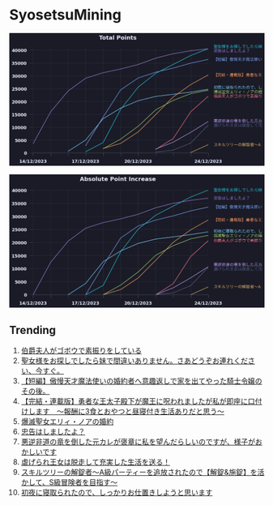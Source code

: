 # SyosetsuMining


![](https://raw.githubusercontent.com/exc4l/SyosetsuMining/main/plots/point_trend.png)

![](https://raw.githubusercontent.com/exc4l/SyosetsuMining/main/plots/point_increase.png)


## Trending

1. [伯爵夫人がゴボウで素振りをしている](https://ncode.syosetu.com/n1717io/)
2. [聖女様をお探しでしたら妹で間違いありません。さあどうぞお連れください、今すぐ。](https://ncode.syosetu.com/n0277io/)
3. [【短編】傲慢天才魔法使いの婚約者へ意趣返しで家を出てやった騎士令嬢のその後。](https://ncode.syosetu.com/n0356io/)
4. [【完結・連載版】勇者な王太子殿下が魔王に呪われましたが私が即座に口付けします　〜報酬に3食とおやつと昼寝付き生活ありだと思う〜](https://ncode.syosetu.com/n2961in/)
5. [爆滅聖女エリィ・ノアの婚約](https://ncode.syosetu.com/n0600io/)
6. [忠告はしましたよ？](https://ncode.syosetu.com/n9151in/)
7. [悪逆非道の竜を倒した元カレが褒章に私を望んだらしいのですが、様子がおかしいです](https://ncode.syosetu.com/n1740io/)
8. [虐げられ王女は脱走して充実した生活を送る！](https://ncode.syosetu.com/n1429io/)
9. [スキルツリーの解錠者〜A級パーティーを追放されたので【解錠&施錠】を活かして、S級冒険者を目指す〜](https://ncode.syosetu.com/n2693io/)
10. [初夜に寝取られたので、しっかりお仕置きしようと思います](https://ncode.syosetu.com/n9043in/)
